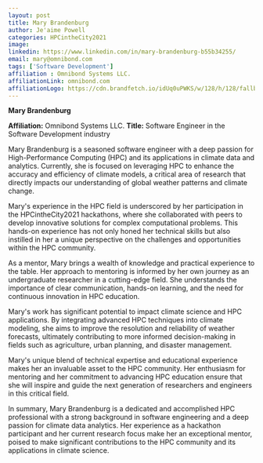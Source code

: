 ```yaml
---
layout: post
title: Mary Brandenburg
author: Je'aime Powell
categories: HPCintheCity2021
image: 
linkedin: https://www.linkedin.com/in/mary-brandenburg-b55b34255/
email: mary@omnibond.com
tags: ['Software Development']
affiliation : Omnibond Systems LLC. 
affiliationLink: omnibond.com
affiliationLogo: https://cdn.brandfetch.io/idUq0uPWKS/w/128/h/128/fallback/lettermark/icon.webp?c=1ax1736898763645bfumLaCV7mNxpjkQxg                      
---
```


**Mary Brandenburg**
 
 **Affiliation:** Omnibond Systems LLC.
 **Title:** Software Engineer in the Software Development industry
 
 Mary Brandenburg is a seasoned software engineer with a deep passion for High-Performance Computing (HPC) and its applications in climate data and analytics. Currently, she is focused on leveraging HPC to enhance the accuracy and efficiency of climate models, a critical area of research that directly impacts our understanding of global weather patterns and climate change.
 
 Mary's experience in the HPC field is underscored by her participation in the HPCintheCity2021 hackathons, where she collaborated with peers to develop innovative solutions for complex computational problems. This hands-on experience has not only honed her technical skills but also instilled in her a unique perspective on the challenges and opportunities within the HPC community.
 
 As a mentor, Mary brings a wealth of knowledge and practical experience to the table. Her approach to mentoring is informed by her own journey as an undergraduate researcher in a cutting-edge field. She understands the importance of clear communication, hands-on learning, and the need for continuous innovation in HPC education.
 
 Mary's work has significant potential to impact climate science and HPC applications. By integrating advanced HPC techniques into climate modeling, she aims to improve the resolution and reliability of weather forecasts, ultimately contributing to more informed decision-making in fields such as agriculture, urban planning, and disaster management.
 
 Mary's unique blend of technical expertise and educational experience makes her an invaluable asset to the HPC community. Her enthusiasm for mentoring and her commitment to advancing HPC education ensure that she will inspire and guide the next generation of researchers and engineers in this critical field.
 
 In summary, Mary Brandenburg is a dedicated and accomplished HPC professional with a strong background in software engineering and a deep passion for climate data analytics. Her experience as a hackathon participant and her current research focus make her an exceptional mentor, poised to make significant contributions to the HPC community and its applications in climate science.  
                    
